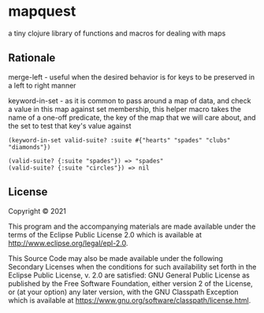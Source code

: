 # mapquest

a tiny clojure library of functions and macros for dealing with maps

## Rationale

merge-left - useful when the desired behavior is for keys to be preserved in a left to right manner


keyword-in-set - as it is common to pass around a map of data, and check a value in this map against set membership, this helper macro takes the name of a one-off predicate, the key of the map that we will care about, and the set to test that key's value against



```
(keyword-in-set valid-suite? :suite #{"hearts" "spades" "clubs" "diamonds"})

(valid-suite? {:suite "spades"}) => "spades"
(valid-suite? {:suite "circles"}) => nil 
```



## License

Copyright © 2021 

This program and the accompanying materials are made available under the
terms of the Eclipse Public License 2.0 which is available at
http://www.eclipse.org/legal/epl-2.0.

This Source Code may also be made available under the following Secondary
Licenses when the conditions for such availability set forth in the Eclipse
Public License, v. 2.0 are satisfied: GNU General Public License as published by
the Free Software Foundation, either version 2 of the License, or (at your
option) any later version, with the GNU Classpath Exception which is available
at https://www.gnu.org/software/classpath/license.html.

